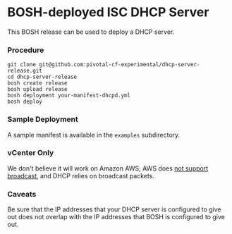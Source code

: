 # BOSH-deployed ISC DHCP Server

This BOSH release can be used to deploy a DHCP server.

### Procedure

```
git clone git@github.com:pivotal-cf-experimental/dhcp-server-release.git
cd dhcp-server-release
bosh create release
bosh upload release 
bosh deployment your-manifest-dhcpd.yml
bosh deploy
```

### Sample Deployment

A sample manifest is available in the `examples` subdirectory.

### vCenter Only

We don't believe it will work on Amazon AWS; AWS does [not support broadcast](http://aws.amazon.com/vpc/faqs/), and DHCP relies on broadcast packets. 

### Caveats

Be sure that the IP addresses that your DHCP server is configured to give out does not overlap with the IP addresses that BOSH is configured to give out.